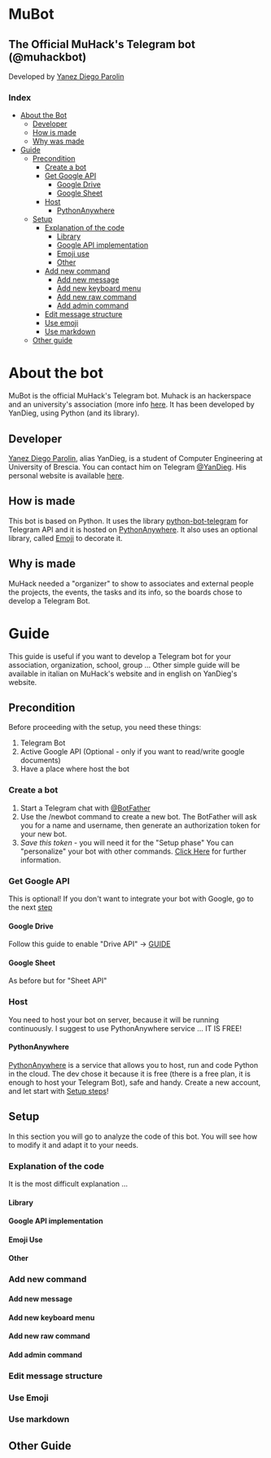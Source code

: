 # MuBot
## The Official MuHack's Telegram bot (@muhackbot)
Developed by [Yanez Diego Parolin](https://yanezdiegoparolin.it)

### Index
- [About the Bot](#about-the-bot)
  - [Developer](#developer)
  - [How is made](#how-is-made)
  - [Why was made](#why-is-made)
- [Guide](#guide)
  - [Precondition](#precondition)
    - [Create a bot](#create-a-bot)
    - [Get Google API](#get-google-api)
      - [Google Drive](#google-drive)
      - [Google Sheet](#google-sheet)
    - [Host](#host)
      - [PythonAnywhere](#pythonanywhere)
  - [Setup](#setup)
    - [Explanation of the code](#explanation-of-the-code)
      - [Library](#library)
      - [Google API implementation](#google-api-implementation)
      - [Emoji use](#emoji-use)
      - [Other](#other)
    - [Add new command](#add-new-command)
      - [Add new message](#add-new-message)
      - [Add new keyboard menu](#add-new-keyboard-menu)
      - [Add new raw command](#add-new-raw-command)
      - [Add admin command](#add-admin-command)
    - [Edit message structure](#edit-message-structure)
    - [Use emoji](#use-emoji)
    - [Use markdown](#use-markdown)
  - [Other guide](#other-guide)
  
# About the bot
MuBot is the official MuHack's Telegram bot. Muhack is an hackerspace and an university's association (more info [here](https://muhack.org). 
It has been developed by YanDieg, using Python (and its library).
## Developer
[Yanez Diego Parolin](https://yanezdiegoparolin.it), alias YanDieg, is a student of Computer Engineering at University of Brescia. You can contact him on Telegram [@YanDieg](https://t.me/yandieg).
His personal website is available [here](https://yanezdiegoparolin.it).
## How is made
This bot is based on Python. It uses the library [python-bot-telegram](https://python-telegram-bot.org/) for Telegram API and it is hosted on [PythonAnywhere](https://www.pythonanywhere.com/).
It also uses an optional library, called [Emoji](https://pypi.org/project/emoji/) to decorate it.
## Why is made
MuHack needed a "organizer" to show to associates and external people the projects, the events, the tasks and its info, so the boards chose to develop a Telegram Bot.
# Guide
This guide is useful if you want to develop a Telegram bot for your association, organization, school, group ... 
Other simple guide will be available in italian on MuHack's website and in english on YanDieg's website. 
## Precondition
Before proceeding with the setup, you need these things:
1) Telegram Bot
2) Active Google API (Optional - only if you want to read/write google documents)
3) Have a place where host the bot
### Create a bot
1) Start a Telegram chat with [@BotFather](https:t.me/BotFather)
2) Use the /newbot command to create a new bot. The BotFather will ask you for a name and username, then generate an authorization token for your new bot.
3) *Save this token* - you will need it for the "Setup phase"
You can "personalize" your bot with other commands. [Click Here](https://core.telegram.org/bots#creating-a-new-bot) for further information.
### Get Google API
This is optional! If you don't want to integrate your bot with Google, go to the next [step](#host)
#### Google Drive
Follow this guide to enable "Drive API" -> [GUIDE](https://gspread.readthedocs.io/en/latest/oauth2.html)
#### Google Sheet
As before but for "Sheet API"
### Host
You need to host your bot on server, because it will be running continuously. I suggest to use PythonAnywhere service ... IT IS FREE!
#### PythonAnywhere
[PythonAnywhere](https://www.pythonanywhere.com/) is a service that allows you to host, run and code Python in the cloud.
The dev chose it because it is free (there is a free plan, it is enough to host your Telegram Bot), safe and handy.
Create a new account, and let start with [Setup steps](#setup)!
## Setup
In this section you will go to analyze the code of this bot. You will see how to modify it and adapt it to your needs.
### Explanation of the code
It is the most difficult explanation ...

#### Library
#### Google API implementation
#### Emoji Use
#### Other
### Add new command
#### Add new message
#### Add new keyboard menu
#### Add new raw command
#### Add admin command
### Edit message structure
### Use Emoji
### Use markdown
## Other Guide

  

